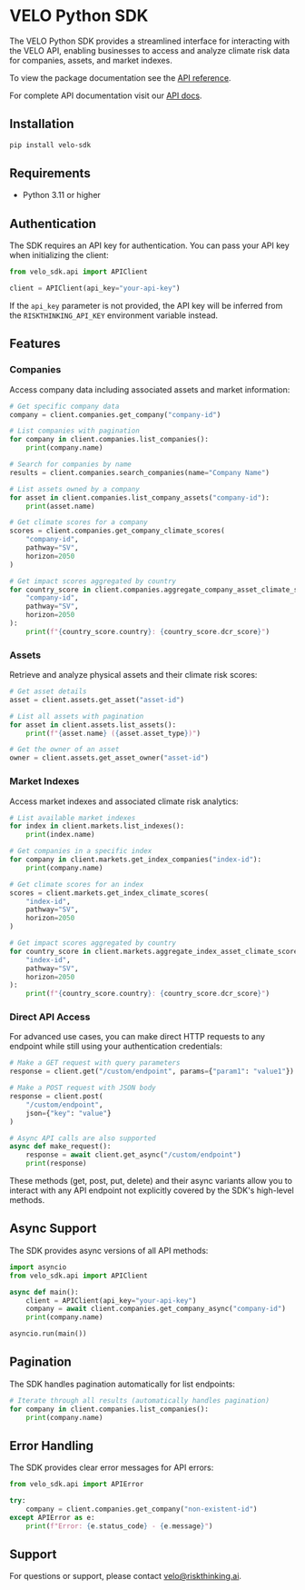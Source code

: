 # VELO Python SDK

The VELO Python SDK provides a streamlined interface for interacting with the VELO API, enabling businesses to access and analyze climate risk data for companies, assets, and market indexes.

To view the package documentation see the [API reference](https://github.com/RiskThinking/velo-sdk/blob/main/API.md).

For complete API documentation visit our [API docs](https://api.docs.riskthinking.ai).

## Installation

```bash
pip install velo-sdk
```

## Requirements

- Python 3.11 or higher

## Authentication

The SDK requires an API key for authentication. You can pass your API key when initializing the client:

```python
from velo_sdk.api import APIClient

client = APIClient(api_key="your-api-key")
```

If the `api_key` parameter is not provided, the API key will be inferred from the `RISKTHINKING_API_KEY` environment variable instead.

## Features

### Companies

Access company data including associated assets and market information:

```python
# Get specific company data
company = client.companies.get_company("company-id")

# List companies with pagination
for company in client.companies.list_companies():
    print(company.name)

# Search for companies by name
results = client.companies.search_companies(name="Company Name")

# List assets owned by a company
for asset in client.companies.list_company_assets("company-id"):
    print(asset.name)

# Get climate scores for a company
scores = client.companies.get_company_climate_scores(
    "company-id", 
    pathway="SV", 
    horizon=2050
)

# Get impact scores aggregated by country
for country_score in client.companies.aggregate_company_asset_climate_scores_by_country(
    "company-id", 
    pathway="SV", 
    horizon=2050
):
    print(f"{country_score.country}: {country_score.dcr_score}")
```

### Assets

Retrieve and analyze physical assets and their climate risk scores:

```python
# Get asset details
asset = client.assets.get_asset("asset-id")

# List all assets with pagination
for asset in client.assets.list_assets():
    print(f"{asset.name} ({asset.asset_type})")

# Get the owner of an asset
owner = client.assets.get_asset_owner("asset-id")
```

### Market Indexes

Access market indexes and associated climate risk analytics:

```python
# List available market indexes
for index in client.markets.list_indexes():
    print(index.name)

# Get companies in a specific index
for company in client.markets.get_index_companies("index-id"):
    print(company.name)

# Get climate scores for an index
scores = client.markets.get_index_climate_scores(
    "index-id", 
    pathway="SV", 
    horizon=2050
)

# Get impact scores aggregated by country
for country_score in client.markets.aggregate_index_asset_climate_scores_by_country(
    "index-id", 
    pathway="SV", 
    horizon=2050
):
    print(f"{country_score.country}: {country_score.dcr_score}")
```

### Direct API Access

For advanced use cases, you can make direct HTTP requests to any endpoint while still using your authentication credentials:

```python
# Make a GET request with query parameters
response = client.get("/custom/endpoint", params={"param1": "value1"})

# Make a POST request with JSON body
response = client.post(
    "/custom/endpoint", 
    json={"key": "value"}
)

# Async API calls are also supported
async def make_request():
    response = await client.get_async("/custom/endpoint")
    print(response)
```

These methods (get, post, put, delete) and their async variants allow you to interact with any API endpoint not explicitly covered by the SDK's high-level methods.

## Async Support

The SDK provides async versions of all API methods:

```python
import asyncio
from velo_sdk.api import APIClient

async def main():
    client = APIClient(api_key="your-api-key")
    company = await client.companies.get_company_async("company-id")
    print(company.name)

asyncio.run(main())
```

## Pagination

The SDK handles pagination automatically for list endpoints:

```python
# Iterate through all results (automatically handles pagination)
for company in client.companies.list_companies():
    print(company.name)
```

## Error Handling

The SDK provides clear error messages for API errors:

```python
from velo_sdk.api import APIError

try:
    company = client.companies.get_company("non-existent-id")
except APIError as e:
    print(f"Error: {e.status_code} - {e.message}")
```


## Support

For questions or support, please contact velo@riskthinking.ai.

